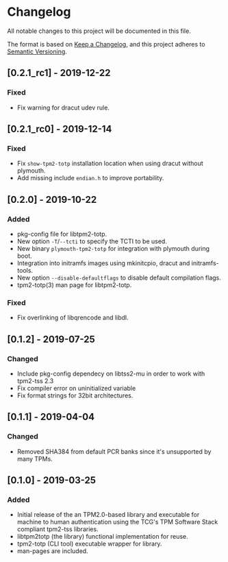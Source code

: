 # Changelog
All notable changes to this project will be documented in this file.

The format is based on [Keep a Changelog](https://keepachangelog.com/en/1.0.0/),
and this project adheres to [Semantic Versioning](https://semver.org/spec/v2.0.0.html).

## [0.2.1_rc1] - 2019-12-22
### Fixed
- Fix warning for dracut udev rule.

## [0.2.1_rc0] - 2019-12-14
### Fixed
- Fix `show-tpm2-totp` installation location when using dracut without plymouth.
- Add missing include `endian.h` to improve portability.

## [0.2.0] - 2019-10-22
### Added
- pkg-config file for libtpm2-totp.
- New option `-T`/`--tcti` to specify the TCTI to be used.
- New binary `plymouth-tpm2-totp` for integration with plymouth during boot.
- Integration into initramfs images using mkinitcpio, dracut and initramfs-tools.
- New option `--disable-defaultflags` to disable default compilation flags.
- tpm2-totp(3) man page for libtpm2-totp.

### Fixed
- Fix overlinking of libqrencode and libdl.

## [0.1.2] - 2019-07-25
### Changed
- Include pkg-config dependecy on libtss2-mu in order to work with tpm2-tss 2.3
- Fix compiler error on uninitialized variable
- Fix format strings for 32bit architectures.

## [0.1.1] - 2019-04-04
### Changed
- Removed SHA384 from default PCR banks since it's unsupported by many TPMs.

## [0.1.0] - 2019-03-25
### Added
- Initial release of the an TPM2.0-based library and executable for machine to
  human authentication using the TCG's TPM Software Stack compliant tpm2-tss
  libraries.
- libtpm2totp (the library) functional implementation for reuse.
- tpm2-totp (CLI tool) executable wrapper for library.
- man-pages are included.
